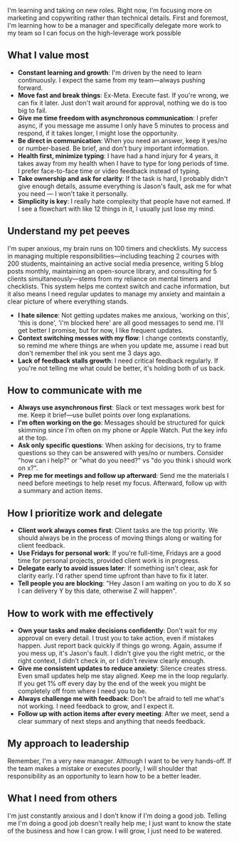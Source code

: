 I'm learning and taking on new roles. Right now, I'm focusing more on marketing and copywriting rather than technical details.
First and foremost, I'm learning how to be a manager and specifically delegate more work to my team so I can focus on the high-leverage work possible

## What I value most

- **Constant learning and growth**: I'm driven by the need to learn continuously. I expect the same from my team—always pushing forward.
- **Move fast and break things**: Ex-Meta. Execute fast. If you're wrong, we can fix it later. Just don't wait around for approval, nothing we do is too big to fail.
- **Give me time freedom with asynchronous communication**: I prefer async, if you message me assume I only have 5 minutes to process and respond, if it takes longer, I might lose the opportunity.
- **Be direct in communication**: When you need an answer, keep it yes/no or number-based. Be brief, and don't bury important information.
- **Health first, minimize typing**: I have had a hand injury for 4 years, it takes away from my health when I have to type for long periods of time. I prefer face-to-face time or video feedback instead of typing.
- **Take ownership and ask for clarity**: If the task is hard, I probably didn't give enough details, assume everything is Jason's fault, ask me for what you need — I won't take it personally.
- **Simplicity is key**: I really hate complexity that people have not earned. If I see a flowchart with like 12 things in it, I usually just lose my mind.

## Understand my pet peeves

I'm super anxious, my brain runs on 100 timers and checklists. My success in managing multiple responsibilities—including teaching 2 courses with 200 students, maintaining an active social media presence, writing 5 blog posts monthly, maintaining an open-source library, and consulting for 5 clients simultaneously—stems from my reliance on mental timers and checklists. This system helps me context switch and cache information, but it also means I need regular updates to manage my anxiety and maintain a clear picture of where everything stands.

- **I hate silence**: Not getting updates makes me anxious, 'working on this', 'this is done', 'i'm blocked here' are all good messages to send me. I'll get better I promise, but for now, I like frequent updates.
- **Context switching messes with my flow**: I change contexts constantly, so remind me where things are when you update me, assume i read but don't remember thel ink you sent me 3 days ago.
- **Lack of feedback stalls growth**: I need critical feedback regularly. If you're not telling me what could be better, it's holding both of us back.

## How to communicate with me

- **Always use asynchronous first**: Slack or text messages work best for me. Keep it brief—use bullet points over long explanations.
- **I'm often working on the go**: Messages should be structured for quick skimming since I'm often on my phone or Apple Watch. Put the key info at the top.
- **Ask only specific questions**: When asking for decisions, try to frame questions so they can be answered with yes/no or numbers. Consider "how can i help?" or "what do you need?" vs "do you think i should work on x?".
- **Prep me for meetings and follow up afterward**: Send me the materials I need before meetings to help reset my focus. Afterward, follow up with a summary and action items.

## How I prioritize work and delegate

- **Client work always comes first**: Client tasks are the top priority. We should always be in the process of moving things along or waiting for client feedback.
- **Use Fridays for personal work**: If you're full-time, Fridays are a good time for personal projects, provided client work is in progress.
- **Delegate early to avoid issues later**: If something isn't clear, ask for clarity early. I'd rather spend time upfront than have to fix it later.
- **Tell people you are blocking**: "Hey Jason I am waiting on you to do X so I can delivery Y by this date, otherwise Z will happen".

## How to work with me effectively

- **Own your tasks and make decisions confidently**: Don't wait for my approval on every detail. I trust you to take action, even if mistakes happen. Just report back quickly if things go wrong. Again, assume if you mess up, it's Jason's fault. I didn't give you the right metric, or the right context, I didn't check in, or I didn't review clearly enough.
- **Give me consistent updates to reduce anxiety**: Silence creates stress. Even small updates help me stay aligned. Keep me in the loop regularly. If you get 1% off every day by the end of the week you might be completely off from where I need you to be.
- **Always challenge me with feedback**: Don't be afraid to tell me what's not working. I need feedback to grow, and I expect it.
- **Follow up with action items after every meeting**: After we meet, send a clear summary of next steps and anything that needs feedback.

## My approach to leadership

Remember, I'm a very new manager. Although I want to be very hands-off. If the team makes a mistake or executes poorly, I will shoulder that responsibility as an opportunity to learn how to be a better leader.

## What I need from others

I'm just constantly anxious and I don't know if I'm doing a good job. Telling me I'm doing a good job doesn't really help me; I just want to know the state of the business and how I can grow. I will grow, I just need to be watered.